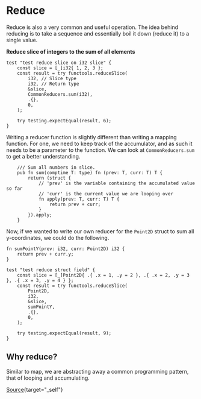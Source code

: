 # Reduce
Reduce is also a very common and useful operation. The idea behind reducing is to take a sequence and essentially boil it down (reduce it) to a single value.

**Reduce slice of integers to the sum of all elements**

```zig
test "test reduce slice on i32 slice" {
    const slice = [_]i32{ 1, 2, 3 };
    const result = try functools.reduceSlice(
        i32, // Slice type
        i32, // Return type
        &slice,
        CommonReducers.sum(i32),
        .{},
        0,
    );

    try testing.expectEqual(result, 6);
}
```
Writing a reducer function is slightly different than writing a mapping function. For one, we need to keep track of the accumulator, and as such it needs to be a parameter to the function. We can look at `CommonReducers.sum` to get a better understanding.
```zig{6-8}
    /// Sum all numbers in slice.
    pub fn sum(comptime T: type) fn (prev: T, curr: T) T {
        return (struct {
            // 'prev' is the variable containing the accumulated value so far
            // 'curr' is the current value we are looping over
            fn apply(prev: T, curr: T) T {
                return prev + curr;
            }
        }).apply;
    }

```
Now, if we wanted to write our own reducer for the `Point2D` struct to sum all y-coordinates, we could do the following.
```zig
fn sumPointY(prev: i32, curr: Point2D) i32 {
    return prev + curr.y;
}

test "test reduce struct field" {
    const slice = [_]Point2D{ .{ .x = 1, .y = 2 }, .{ .x = 2, .y = 3 }, .{ .x = 3, .y = 4 } };
    const result = try functools.reduceSlice(
        Point2D,
        i32,
        &slice,
        sumPointY,
        .{},
        0,
    );

    try testing.expectEqual(result, 9);
}
```
## Why reduce?
Similar to map, we are abstracting away a common programming pattern, that of looping and accumulating.

[Source](https://github.com/ali-shahwali/zig-functools/blob/main/src/functions/reduce.zig){target="_self"}
